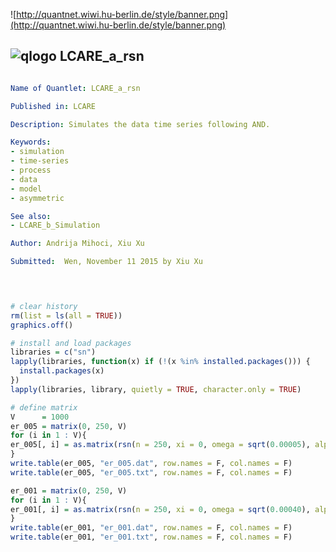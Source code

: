 
![http://quantnet.wiwi.hu-berlin.de/style/banner.png](http://quantnet.wiwi.hu-berlin.de/style/banner.png)

## ![qlogo](http://quantnet.wiwi.hu-berlin.de/graphics/quantlogo.png) **LCARE_a_rsn**


```yaml

Name of Quantlet: LCARE_a_rsn

Published in: LCARE

Description: Simulates the data time series following AND.

Keywords:
- simulation
- time-series
- process
- data
- model   
- asymmetric

See also: 
- LCARE_b_Simulation 

Author: Andrija Mihoci, Xiu Xu

Submitted:  Wen, November 11 2015 by Xiu Xu
```




```R

 

# clear history
rm(list = ls(all = TRUE))
graphics.off()

# install and load packages
libraries = c("sn")
lapply(libraries, function(x) if (!(x %in% installed.packages())) {
  install.packages(x)
})
lapply(libraries, library, quietly = TRUE, character.only = TRUE)

# define matrix
V      = 1000
er_005 = matrix(0, 250, V)
for (i in 1 : V){
er_005[, i] = as.matrix(rsn(n = 250, xi = 0, omega = sqrt(0.00005), alpha = 2.00))
}
write.table(er_005, "er_005.dat", row.names = F, col.names = F)
write.table(er_005, "er_005.txt", row.names = F, col.names = F)

er_001 = matrix(0, 250, V)
for (i in 1 : V){
er_001[, i] = as.matrix(rsn(n = 250, xi = 0, omega = sqrt(0.00040), alpha = 4.00))
}
write.table(er_001, "er_001.dat", row.names = F, col.names = F)
write.table(er_001, "er_001.txt", row.names = F, col.names = F)
 